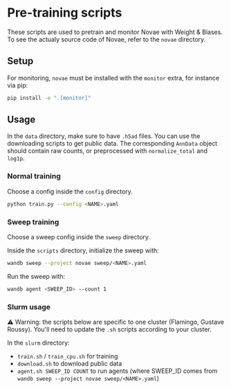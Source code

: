 # Pre-training scripts

These scripts are used to pretrain and monitor Novae with Weight & Biases. To see the actualy source code of Novae, refer to the `novae` directory.

## Setup

For monitoring, `novae` must be installed with the `monitor` extra, for instance via pip:

```sh
pip install -e ".[monitor]"
```

## Usage

In the `data` directory, make sure to have `.h5ad` files. You can use the downloading scripts to get public data.
The corresponding `AnnData` object should contain raw counts, or preprocessed with `normalize_total` and `log1p`.

### Normal training

Choose a config inside the `config` directory.

```sh
python train.py --config <NAME>.yaml
```

### Sweep training

Choose a sweep config inside the `sweep` directory.

Inside the `scripts` directory, initialize the sweep with:
```sh
wandb sweep --project novae sweep/<NAME>.yaml
```

Run the sweep with:
```sh
wandb agent <SWEEP_ID> --count 1
```

### Slurm usage

⚠️ Warning: the scripts below are specific to one cluster (Flamingo, Gustave Roussy). You'll need to update the `.sh` scripts according to your cluster.

In the `slurm` directory:
- `train.sh` / `train_cpu.sh` for training
- `download.sh` to download public data
- `agent.sh SWEEP_ID COUNT` to run agents (where SWEEP_ID comes from `wandb sweep --project novae sweep/<NAME>.yaml`)
